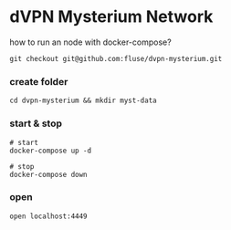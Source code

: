 # dVPN Mysterium Network

how to run an node with docker-compose?

```
git checkout git@github.com:fluse/dvpn-mysterium.git
```

### create folder
```
cd dvpn-mysterium && mkdir myst-data
```

### start & stop
```
# start
docker-compose up -d

# stop
docker-compose down
```

### open
```
open localhost:4449
```
